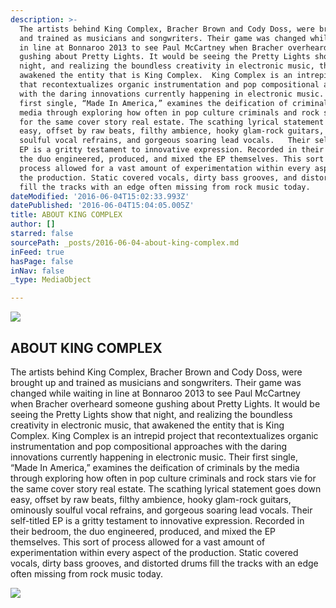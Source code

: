 ```yaml
---
description: >-
  The artists behind King Complex, Bracher Brown and Cody Doss, were brought up
  and trained as musicians and songwriters. Their game was changed while waiting
  in line at Bonnaroo 2013 to see Paul McCartney when Bracher overheard someone
  gushing about Pretty Lights. It would be seeing the Pretty Lights show that
  night, and realizing the boundless creativity in electronic music, that
  awakened the entity that is King Complex.  King Complex is an intrepid project
  that recontextualizes organic instrumentation and pop compositional approaches
  with the daring innovations currently happening in electronic music. Their
  first single, “Made In America,” examines the deification of criminals by the
  media through exploring how often in pop culture criminals and rock stars vie
  for the same cover story real estate. The scathing lyrical statement goes down
  easy, offset by raw beats, filthy ambience, hooky glam-rock guitars, ominously
  soulful vocal refrains, and gorgeous soaring lead vocals.   Their self-titled
  EP is a gritty testament to innovative expression. Recorded in their bedroom,
  the duo engineered, produced, and mixed the EP themselves. This sort of
  process allowed for a vast amount of experimentation within every aspect of
  the production. Static covered vocals, dirty bass grooves, and distorted drums
  fill the tracks with an edge often missing from rock music today.  
dateModified: '2016-06-04T15:02:33.993Z'
datePublished: '2016-06-04T15:04:05.005Z'
title: ABOUT KING COMPLEX
author: []
starred: false
sourcePath: _posts/2016-06-04-about-king-complex.md
inFeed: true
hasPage: false
inNav: false
_type: MediaObject

---
```

<article style=""><img src="https://the-grid-user-content.s3-us-west-2.amazonaws.com/437ef863-5e45-44bb-919e-0f2e6f6dd599.jpg" /><h1>ABOUT KING COMPLEX</h1><p>The artists behind King Complex, Bracher Brown and Cody Doss, were brought up and trained as musicians and songwriters. Their game was changed while waiting in line at Bonnaroo 2013 to see Paul McCartney when Bracher overheard someone gushing about Pretty Lights. It would be seeing the Pretty Lights show that night, and realizing the boundless creativity in electronic music, that awakened the entity that is King Complex. King Complex is an intrepid project that recontextualizes organic instrumentation and pop compositional approaches with the daring innovations currently happening in electronic music. Their first single, “Made In America,” examines the deification of criminals by the media through exploring how often in pop culture criminals and rock stars vie for the same cover story real estate. The scathing lyrical statement goes down easy, offset by raw beats, filthy ambience, hooky glam-rock guitars, ominously soulful vocal refrains, and gorgeous soaring lead vocals. Their self-titled EP is a gritty testament to innovative expression. Recorded in their bedroom, the duo engineered, produced, and mixed the EP themselves. This sort of process allowed for a vast amount of experimentation within every aspect of the production. Static covered vocals, dirty bass grooves, and distorted drums fill the tracks with an edge often missing from rock music today. </p></article>

![](https://the-grid-user-content.s3-us-west-2.amazonaws.com/268e519c-5d95-4b5d-8c90-03f160582942.jpg)